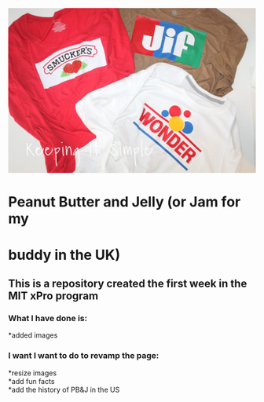 
<img src="last-minute-couples-costume-peanut-butter-and-jelly-sandwich-212-1024x683.jpg">

# Peanut Butter and Jelly (or Jam for my
# buddy in the UK)

## This is a repository created the first week in the MIT xPro program

### What I have done is:
  *added images 

### I want I want to do to revamp the page:
<p>
*resize images<br>
*add fun facts<br>
*add the history of PB&J in the US<br>

</p>


